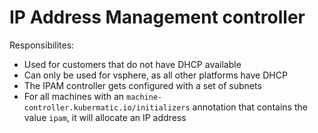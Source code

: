 # IP Address Management controller

Responsibilites:
* Used for customers that do not have DHCP available
* Can only be used for vsphere, as all other platforms have DHCP
* The IPAM controller gets configured with a set of subnets
* For all machines with an `machine-controller.kubermatic.io/initializers` annotation that contains the value `ipam`, it will allocate an IP address
